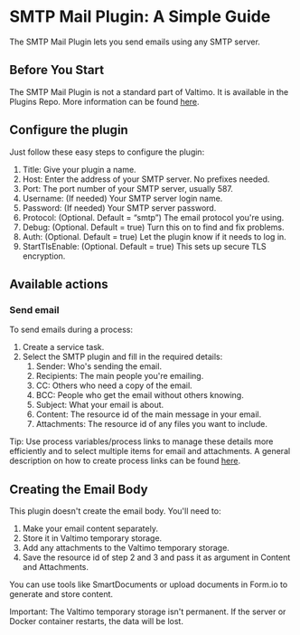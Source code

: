 # SMTP Mail Plugin: A Simple Guide

The SMTP Mail Plugin lets you send emails using any SMTP server.

## Before You Start

The SMTP Mail Plugin is not a standard part of Valtimo. It is available in the Plugins Repo. More information can be found [here](https://docs.valtimo.nl/readme/modules/plugin-introduction#plugins-repo).

## Configure the plugin

Just follow these easy steps to configure the plugin:

1. Title: Give your plugin a name.
2. Host: Enter the address of your SMTP server. No prefixes needed.
3. Port: The port number of your SMTP server, usually 587.
4. Username: (If needed) Your SMTP server login name.
5. Password: (If needed) Your SMTP server password.
6. Protocol: (Optional. Default = “smtp”) The email protocol you're using.
7. Debug: (Optional. Default = true) Turn this on to find and fix problems.
8. Auth: (Optional. Default = true) Let the plugin know if it needs to log in.
9. StartTlsEnable: (Optional. Default = true) This sets up secure TLS encryption.

## Available actions


### Send email

To send emails during a process:

1. Create a service task.
2. Select the SMTP plugin and fill in the required details:
   1. Sender: Who's sending the email.
   2. Recipients: The main people you're emailing.
   3. CC: Others who need a copy of the email.
   4. BCC: People who get the email without others knowing.
   5. Subject: What your email is about.
   6. Content: The resource id of the main message in your email.
   7. Attachments:  The resource id of any files you want to include.

Tip: Use process variables/process links to manage these details more efficiently and to select multiple items for email and attachments.
A general description on how to create process links can be found [here](../../process-link/create-process-link.md).

## Creating the Email Body
This plugin doesn't create the email body. You'll need to:

1. Make your email content separately. 
2. Store it in Valtimo temporary storage. 
3. Add any attachments to the Valtimo temporary storage. 
4. Save the resource id of step 2 and 3 and pass it as argument in Content and Attachments.

You can use tools like SmartDocuments or upload documents in Form.io  to generate and store content.

Important: The Valtimo temporary storage isn't permanent. If the server or Docker container restarts, the data will be lost.